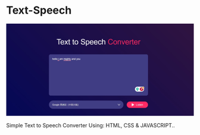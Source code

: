 # Text-Speech

![](screenshot-speech.jpg)

Simple Text to Speech Converter
Using:
HTML,
CSS &
JAVASCRIPT..
